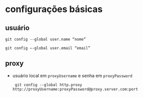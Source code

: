 

# configurações básicas
## usuário
    git config --global user.name “nome”

    git config –-global user.email “email”

## proxy
 - usuário local em `proxyUsername` e senha em `proxyPassword`

        git config --global http.proxy http://proxyUsername:proxyPassword@proxy.server.com:port